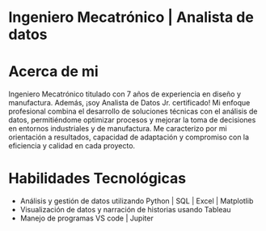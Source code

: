 # Ingeniero Mecatrónico | Analista de datos

# Acerca de mi
Ingeniero Mecatrónico titulado con 7 años de experiencia en diseño y manufactura. Además, ¡soy Analista de Datos Jr. certificado! Mi enfoque profesional combina el desarrollo de soluciones técnicas con el análisis de datos, permitiéndome optimizar procesos y mejorar la toma de decisiones en entornos industriales y de manufactura.
Me caracterizo por mi orientación a resultados, capacidad de adaptación y compromiso con la eficiencia y calidad en cada proyecto.

# Habilidades Tecnológicas
- Análisis y gestión de datos utilizando Python | SQL | Excel | Matplotlib
- Visualización de datos y narración de historias usando Tableau
- Manejo de programas VS code | Jupiter
